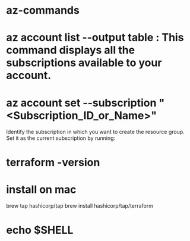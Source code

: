 # az-commands

# az account list --output table  : This command displays all the subscriptions available to your account.
# az account set --subscription "<Subscription_ID_or_Name>"
  Identify the subscription in which you want to create the resource group.
  Set it as the current subscription by running:
#  terraform -version
# install on mac
  brew tap hashicorp/tap
  brew install hashicorp/tap/terraform
# echo $SHELL

